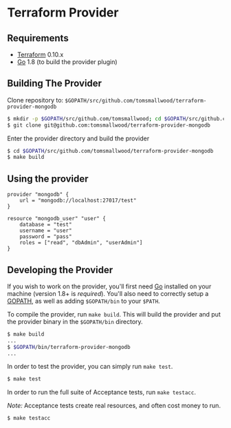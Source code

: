 Terraform Provider
==================

Requirements
------------

-	[Terraform](https://www.terraform.io/downloads.html) 0.10.x
-	[Go](https://golang.org/doc/install) 1.8 (to build the provider plugin)

Building The Provider
---------------------

Clone repository to: `$GOPATH/src/github.com/tomsmallwood/terraform-provider-mongodb`

```sh
$ mkdir -p $GOPATH/src/github.com/tomsmallwood; cd $GOPATH/src/github.com/tomsmallwood
$ git clone git@github.com:tomsmallwood/terraform-provider-mongodb
```

Enter the provider directory and build the provider

```sh
$ cd $GOPATH/src/github.com/tomsmallwood/terraform-provider-mongodb
$ make build
```

Using the provider
----------------------

```
provider "mongodb" {
    url = "mongodb://localhost:27017/test"
}

resource "mongodb_user" "user" {
    database = "test"
    username = "user"
    password = "pass"
    roles = ["read", "dbAdmin", "userAdmin"]
}
```

Developing the Provider
---------------------------

If you wish to work on the provider, you'll first need [Go](http://www.golang.org) installed on your machine (version 1.8+ is *required*). You'll also need to correctly setup a [GOPATH](http://golang.org/doc/code.html#GOPATH), as well as adding `$GOPATH/bin` to your `$PATH`.

To compile the provider, run `make build`. This will build the provider and put the provider binary in the `$GOPATH/bin` directory.

```sh
$ make build
...
$ $GOPATH/bin/terraform-provider-mongodb
...
```

In order to test the provider, you can simply run `make test`.

```sh
$ make test
```

In order to run the full suite of Acceptance tests, run `make testacc`.

*Note:* Acceptance tests create real resources, and often cost money to run.

```sh
$ make testacc
```
